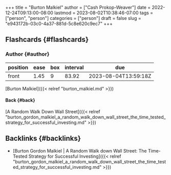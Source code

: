 +++
title = "Burton Malkiel"
author = ["Cash Prokop-Weaver"]
date = 2022-12-24T09:13:00-08:00
lastmod = 2023-08-02T10:38:46-07:00
tags = ["person", "person"]
categories = ["person"]
draft = false
slug = "e943172b-03c0-4a37-881d-5c8e620c9ec7"
+++

## Flashcards {#flashcards}


### Author {#author}

| position | ease | box | interval | due                  |
|----------|------|-----|----------|----------------------|
| front    | 1.45 | 9   | 83.92    | 2023-08-04T13:59:18Z |

[Burton Malkiel]({{< relref "burton_malkiel.md" >}})


#### Back {#back}

[A Random Walk Down Wall Street]({{< relref "burton_gordon_malkiel_a_random_walk_down_wall_street_the_time_tested_strategy_for_successful_investing.md" >}})


## Backlinks {#backlinks}

-   [Burton Gordon Malkiel | A Random Walk down Wall Street: The Time-Tested Strategy for Successful Investing]({{< relref "burton_gordon_malkiel_a_random_walk_down_wall_street_the_time_tested_strategy_for_successful_investing.md" >}})
